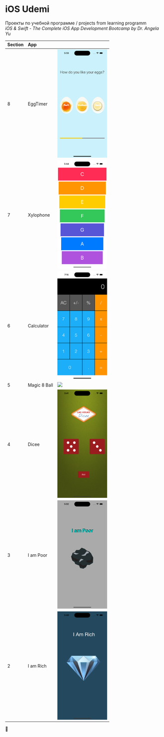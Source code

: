 # iOS Udemi

Проекты по учебной программе / projects from learning programm   
_iOS & Swift - The Complete iOS App Development Bootcamp by Dr. Angela Yu_

| Section | App         |           | 
|:--------|:------------|:----------|
|    8    | EggTimer    | <img src="images/8.png" width="160">| 
|    7    | Xylophone   | <img src="images/7.png" width="160">| 
|    6    | Calculator  | <img src="images/6.png" width="160">| 
|    5    | Magic 8 Ball| <img src="images/5.png" width="160">| 
|    4    | Dicee       | <img src="images/4.png" width="160">| 
|    3    | I am Poor   | <img src="images/3.png" width="160">| 
|    2    | I am Rich   | <img src="images/2.png" width="160">|


